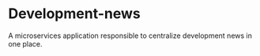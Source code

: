 # Development-news

A microservices application responsible to centralize development news in one place.
